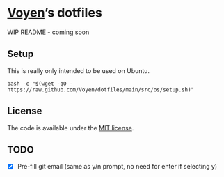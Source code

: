 # [Voyen][repo]’s dotfiles

WIP README - coming soon

## Setup

This is really only intended to be used on Ubuntu.

```shell
bash -c "$(wget -qO - https://raw.github.com/Voyen/dotfiles/main/src/os/setup.sh)"
```

## License

The code is available under the [MIT license][license].

## TODO

- [x] Pre-fill git email (same as y/n prompt, no need for enter if selecting y)

<!-- Link labels: -->

[license]: LICENSE.txt
[repo]: https://github.com/Voyen
